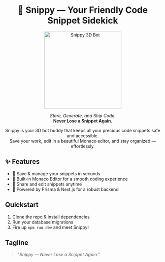 <h1 align="center">🤖 Snippy — Your Friendly Code Snippet Sidekick</h1>

<p align="center">
  <img src="public/robo-cube.gif" alt="Snippy 3D Bot" width="250" />
</p>

<p align="center">
  <em>Store, Generate, and Ship Code.</em><br/>
  <strong>Never Lose a Snippet Again.</strong>
</p>

<p align="center">
  Snippy is your 3D bot buddy that keeps all your precious code snippets safe and accessible.<br/>
  Save your work, edit in a beautiful Monaco editor, and stay organized — effortlessly.
</p>

<h2>✨ Features</h2>
<ul>
  <li>🔑 Save & manage your snippets in seconds</li>
  <li>📝 Built-in Monaco Editor for a smooth coding experience</li>
  <li>🔗 Share and edit snippets anytime</li>
  <li>🤖 Powered by Prisma & Next.js for a robust backend</li>
</ul>

<h2>Quickstart</h2>
<ol>
  <li>Clone the repo & install dependencies</li>
  <li>Run your database migrations</li>
  <li>Fire up <code>npm run dev</code> and meet Snippy!</li>
</ol>

<h2>Tagline</h2>
<blockquote>
  <em>"Snippy — Never Lose a Snippet Again."</em>
</blockquote>

